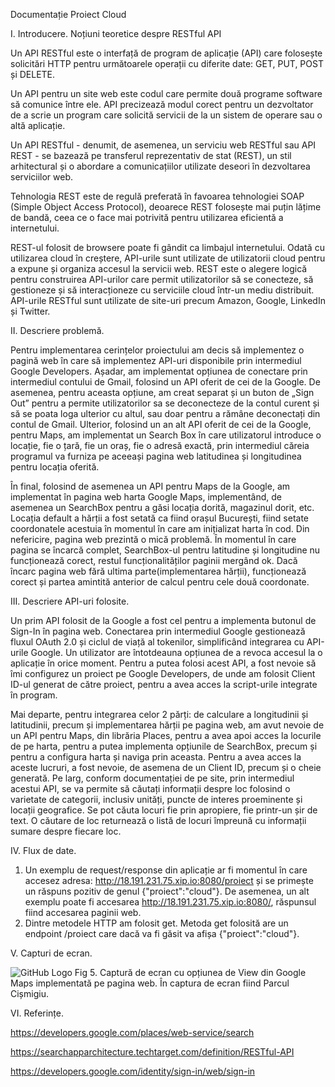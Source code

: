 Documentație Proiect Cloud

I.	Introducere. Noțiuni teoretice despre RESTful API 

Un API RESTful este o interfață de program de aplicație (API) care folosește solicitări HTTP pentru următoarele operații cu diferite date: GET, PUT, POST și DELETE.

Un API pentru un site web este codul care permite două programe software să comunice între ele. API precizează modul corect pentru un dezvoltator de a scrie un program care solicită servicii de la un sistem de operare sau o altă aplicație.

Un API RESTful - denumit, de asemenea, un serviciu web RESTful sau API REST - se bazează pe transferul reprezentativ de stat (REST), un stil arhitectural și o abordare a comunicațiilor utilizate deseori în dezvoltarea serviciilor web.

Tehnologia REST este de regulă preferată în favoarea tehnologiei SOAP (Simple Object Access Protocol), deoarece REST folosește mai puțin lățime de bandă, ceea ce o face mai potrivită pentru utilizarea eficientă a internetului.

REST-ul folosit de browsere poate fi gândit ca limbajul internetului. Odată cu utilizarea cloud în creștere, API-urile sunt utilizate de utilizatorii cloud pentru a expune și organiza accesul la servicii web. REST este o alegere logică pentru construirea API-urilor care permit utilizatorilor să se conecteze, să gestioneze și să interacționeze cu serviciile cloud într-un mediu distribuit. API-urile RESTful sunt utilizate de site-uri precum Amazon, Google, LinkedIn și Twitter.

II.	Descriere problemă. 

Pentru implementarea cerințelor proiectului am decis să implementez o pagină web în care să implementez API-uri disponibile prin intermediul Google Developers. Așadar, am implementat opțiunea de conectare prin intermediul contului de Gmail, folosind un API oferit de cei de la Google. De asemenea, pentru aceasta opțiune, am creat separat și un buton de „Sign Out” pentru a permite utilizatorilor sa se deconecteze de la contul curent și să se poata loga ulterior cu altul, sau doar pentru a rămâne deconectați din contul de Gmail.
Ulterior, folosind un an alt API oferit de cei de la Google, pentru Maps, am implementat un Search Box în care utilizatorul introduce o locație, fie o țară, fie un oraș, fie o adresă exactă, prin intermediul căreia programul va furniza pe aceeași pagina web latitudinea și longitudinea pentru locația oferită. 

În final, folosind de asemenea un API pentru Maps de la Google, am implementat în pagina web harta Google Maps, implementând, de asemenea un SearchBox pentru a găsi locația dorită, magazinul dorit, etc. Locația default a hărții a fost setată ca fiind orașul București, fiind setate coordonatele acestuia în momentul în care am inițializat harta în cod.
Din nefericire, pagina web prezintă o mică problemă. În momentul în care pagina se încarcă complet, SearchBox-ul pentru latitudine și longitudine nu funcționează corect, restul funcționalităților paginii mergând ok. Dacă încarc pagina web fără ultima parte(implementarea hărții), funcționează corect și partea amintită anterior de calcul pentru cele două coordonate. 

III.	Descriere API-uri folosite.

Un prim API folosit de la Google a fost cel pentru a implementa butonul de Sign-In în pagina web. Conectarea prin intermediul Google gestionează fluxul OAuth 2.0 și ciclul de viață al tokenilor, simplificând integrarea cu API-urile Google. Un utilizator are întotdeauna opțiunea de a revoca accesul la o aplicație în orice moment. Pentru a putea folosi acest API, a fost nevoie să îmi configurez un proiect pe Google Developers, de unde am folosit Client ID-ul generat de către proiect, pentru a avea acces la script-urile integrate în program. 

Mai departe, pentru integrarea celor 2 părți: de calculare a longitudinii și latitudinii, precum și implementarea hărții pe pagina web, am avut nevoie de un API pentru Maps, din librăria Places, pentru a avea apoi acces la locurile de pe harta, pentru a putea implementa opțiunile de SearchBox, precum și pentru a configura harta și naviga prin aceasta. Pentru a avea acces la aceste lucruri, a fost nevoie, de asemena de un Client ID, precum și o cheie generată. Pe larg, conform documentației de pe site, prin intermediul acestui API, se va permite să căutați informații despre loc folosind o varietate de categorii, inclusiv unități, puncte de interes proeminente și locații geografice. Se pot căuta locuri fie prin apropiere, fie printr-un șir de text. O căutare de loc returnează o listă de locuri împreună cu informații sumare despre fiecare loc.

IV.	Flux de date.

1.	Un exemplu de request/response din aplicație ar fi momentul în care accesez adresa: http://18.191.231.75.xip.io:8080/proiect și se primește un răspuns pozitiv de genul {"proiect":"cloud"}.
De asemenea, un alt exemplu poate fi accesarea http://18.191.231.75.xip.io:8080/, răspunsul fiind accesarea paginii web.
2.	Dintre metodele HTTP am folosit get. Metoda get folosită are un endpoint /proiect care dacă va fi găsit va afișa {"proiect":"cloud"}. 
            
V.          Capturi de ecran.

![GitHub Logo](map2.JPG)
Fig 5. Captură de ecran cu opțiunea de View din Google Maps implementată pe pagina web. În captura de ecran fiind Parcul Cișmigiu.


VI.	Referințe.

https://developers.google.com/places/web-service/search

https://searchapparchitecture.techtarget.com/definition/RESTful-API 

https://developers.google.com/identity/sign-in/web/sign-in 








